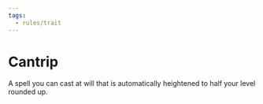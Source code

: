 ```yaml
---
tags:
  - rules/trait
---
```

# Cantrip

A spell you can cast at will that is automatically heightened to half your level rounded up.
